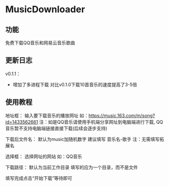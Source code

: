 # MusicDownloader

## 功能 ##
免费下载QQ音乐和网易云音乐歌曲

## 更新日志 ##
v0.1.1：
- 增加了多进程下载 对比v0.1.0下载10首音乐的速度提高了3-5倍

## 使用教程 ##
地址框：
 输入要下载音乐的播放网址
 如：https://music.163.com/m/song?id=1433562661
 注：如是QQ音乐请使用手机端分享网址到电脑端进行下载, QQ音乐暂不支持电脑端链接直接下载(后续会逐步支持)

下载后文件名：
 默认为music加随机数字
 建议填写 音乐名-歌手
 注：无需填写拓展名

选择框：
 选择网址的网站
 如：QQ音乐

下载路径：
 默认为当前工作目录
 填写的应为一个目录，而不是文件

填写完成点击“开始下载”等待即可
